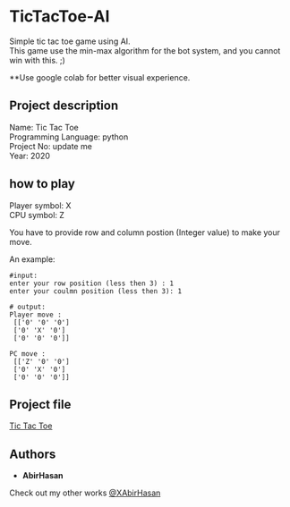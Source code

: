 # TicTacToe-AI
 Simple tic tac toe game using AI.  
 This game use the min-max algorithm for the bot system, and you cannot win with this. ;)

 **Use google colab for better visual experience.

 ## Project description
Name: Tic Tac Toe <br>
Programming Language: python <br>
Project No: update me <br>
Year: 2020

## how to play
Player symbol: X<br>
CPU symbol: Z<br>

You have to provide row and column postion (Integer value) to make your move.<br>

An example:
```
#input:
enter your row position (less then 3) : 1
enter your coulmn position (less then 3): 1

# output:
Player move : 
 [['0' '0' '0']
 ['0' 'X' '0']
 ['0' '0' '0']] 

PC move : 
 [['Z' '0' '0']
 ['0' 'X' '0']
 ['0' '0' '0']] 

```

## Project file
[Tic Tac Toe](https://github.com/XAbirHasan/TicTacToe-AI/blob/master/tic_tac_toe.ipynb)

## Authors

* **AbirHasan**

Check out my other works [@XAbirHasan](https://github.com/XAbirHasan)
